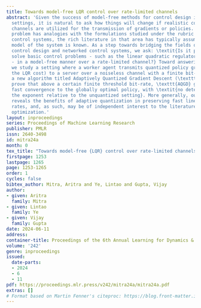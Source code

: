 ```yaml
---
title: Towards model-free LQR control over rate-limited channels
abstract: 'Given the success of model-free methods for control design in many problem
  settings, it is natural to ask how things will change if realistic communication
  channels are utilized for the transmission of gradients or policies. While the resulting
  problem has analogies with the formulations studied under the rubric of networked
  control systems, the rich literature in that area has typically assumed that the
  model of the system is known. As a step towards bridging the fields of model-free
  control design and networked control systems, we ask: \textit{Is it possible to
  solve basic control problems - such as the linear quadratic regulator (LQR) problem
  - in a model-free manner over a rate-limited channel?} Toward answering this question,
  we study a setting where a worker agent transmits quantized policy gradients (of
  the LQR cost) to a server over a noiseless channel with a finite bit-rate. We propose
  a new algorithm titled Adaptively Quantized Gradient Descent (\texttt{AQGD}), and
  prove that above a certain finite threshold bit-rate, \texttt{AQGD} guarantees exponentially
  fast convergence to the globally optimal policy, with \textit{no deterioration of
  the exponent relative to the unquantized setting}. More generally, our approach
  reveals the benefits of adaptive quantization in preserving fast linear convergence
  rates, and, as such, may be of independent interest to the literature on compressed
  optimization.'
layout: inproceedings
series: Proceedings of Machine Learning Research
publisher: PMLR
issn: 2640-3498
id: mitra24a
month: 0
tex_title: "Towards model-free {LQR} control over rate-limited channels"
firstpage: 1253
lastpage: 1265
page: 1253-1265
order: 1
cycles: false
bibtex_author: Mitra, Aritra and Ye, Lintao and Gupta, Vijay
author:
- given: Aritra
  family: Mitra
- given: Lintao
  family: Ye
- given: Vijay
  family: Gupta
date: 2024-06-11
address:
container-title: Proceedings of the 6th Annual Learning for Dynamics & Control Conference
volume: '242'
genre: inproceedings
issued:
  date-parts:
  - 2024
  - 6
  - 11
pdf: https://proceedings.mlr.press/v242/mitra24a/mitra24a.pdf
extras: []
# Format based on Martin Fenner's citeproc: https://blog.front-matter.io/posts/citeproc-yaml-for-bibliographies/
---
```

